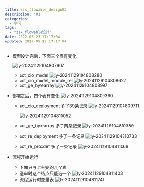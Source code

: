```yaml
---
title: zsx_flowable_design01
description: '01'
categories:
  - 学习
tags:
  - "zsx_flowable设计"
date: 2022-05-23 17:17:04
updated: 2022-05-23 17:17:04
---
```


- 模型设计完后，下面三个表有变化

  ![ly-20241129104807907](attachments/img/ly-20241129104807907.png)

  - act_cio_model
    ![ly-20241129104808280](attachments/img/ly-20241129104808280.png)
  - act_cio_model_module_rel
    ![ly-20241129104808622](attachments/img/ly-20241129104808622.png)
  - act_ge_bytearray
    ![ly-20241129104808997](attachments/img/ly-20241129104808997.png)

- 部署之后，四个表有变化
    ![ly-20241129104809360](attachments/img/ly-20241129104809360.png)

  - act_cio_deployment
    多了39条记录
    ![ly-20241129104809711](attachments/img/ly-20241129104809711.png)

    ![ly-20241129104810052](attachments/img/ly-20241129104810052.png)

  - act_ge_bytearray
    多了两条记录
    ![ly-20241129104810389](attachments/img/ly-20241129104810389.png)

  - act_re_deployment
    多了一条记录
    ![ly-20241129104810733](attachments/img/ly-20241129104810733.png)

  - act_re_procdef
    多了一条记录
    ![ly-20241129104811068](attachments/img/ly-20241129104811068.png)

- 流程开始运行

  - 下面只写上主要的几个表
  - 送审时这个结点只能选一个
    ![ly-20241129104811403](attachments/img/ly-20241129104811403.png)
  - 流程运行时变量表
    ![ly-20241129104811741](attachments/img/ly-20241129104811741.png)
